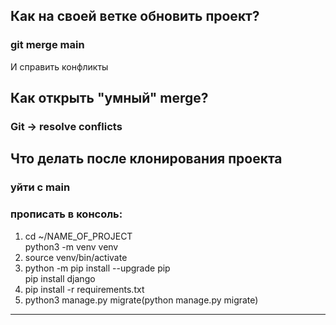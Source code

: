 ## Как на своей ветке обновить проект?

### git merge main

И справить конфликты 

## Как открыть "умный" merge?

### Git -> resolve conflicts

## Что делать после клонирования проекта
### уйти с main
### прописать в консоль:
1) cd ~/NAME_OF_PROJECT
<br> python3 -m venv venv
2) source venv/bin/activate
3) python -m pip install --upgrade pip
<br> pip install django
4) pip install -r requirements.txt
5) python3 manage.py migrate(python manage.py migrate)


*** 
